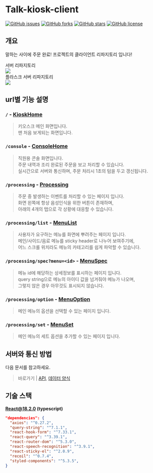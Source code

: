 # Talk-kiosk-client

<a href="https://github.com/Fantastic5-Team/talk-kiosk-client/issues"><img alt="GitHub issues" src="https://img.shields.io/github/issues/Fantastic5-Team/talk-kiosk-client"></a>
<a href="https://github.com/Fantastic5-Team/talk-kiosk-client/network"><img alt="GitHub forks" src="https://img.shields.io/github/forks/Fantastic5-Team/talk-kiosk-client"></a>
<a href="https://github.com/Fantastic5-Team/talk-kiosk-client/stargazers"><img alt="GitHub stars" src="https://img.shields.io/github/stars/Fantastic5-Team/talk-kiosk-client?color=yellow"></a>
<a href="https://github.com/Fantastic5-Team/talk-kiosk-client"><img alt="GitHub license" src="https://img.shields.io/github/license/Fantastic5-Team/talk-kiosk-client"></a>

## 개요
말하는 사이에 주문 완료! 프로젝트의 클라이언트 리파지토리 입니다!

서버 리파지토리\
<a href="https://github.com/Fantastic5-Team/talk-kiosk-server" target="_blank">
  <img src="https://img.shields.io/badge/GitHub-talk--kiosk--server-brightgreen?style=for-the-badge&logo=github" />
</a>\
플라스크 서버 리파지토리\
<a href="https://github.com/Fantastic5-Team/talk-kiosk-flask_server" target="_blank">
  <img src="https://img.shields.io/badge/GitHub-talk--kiosk--flask_server-brightgreen?style=for-the-badge&logo=github" />
</a>

## url별 기능 설명
### `/` - [KioskHome](https://wjlee611.github.io/talk-kiosk-client/)
> 키오스크 메인 화면입니다.\
> 맨 처음 보게되는 화면입니다.

### `/console` - [ConsoleHome](https://wjlee611.github.io/talk-kiosk-client/console)
> 직원용 콘솔 화면입니다.\
> 주문 내역과 조리 완료된 주문을 보고 처리할 수 있습니다.\
> 실시간으로 서버와 통신하며, 주문 처리시 1초의 텀을 두고 갱신됩니다.

### `/processing` - [Processing](https://wjlee611.github.io/talk-kiosk-client/processing)
> 주문 중 발생하는 이벤트를 처리할 수 있는 페이지 입니다.\
> 화면 왼쪽에 항상 음성인식을 위한 버튼이 존재하며,\
> 아래의 4개의 탭으로 각 상황에 대응할 수 있습니다.

### `/processing/list` - [MenuList](https://wjlee611.github.io/talk-kiosk-client/processing/list)
> 사용자가 요구하는 메뉴를 화면에 뿌려주는 페이지 입니다.\
> 메인/사이드/음료 메뉴를 sticky header로 나누어 보여주기에,\
> 어느 스크롤 위치라도 메뉴의 카테고리를 쉽게 파악할 수 있습니다.

### `/processing/spec?menu=<id>` - [MenuSpec](https://wjlee611.github.io/talk-kiosk-client/processing/spec?menu=101)
> 메뉴 id에 해당하는 상세정보를 표시하는 페이지 입니다.\
> query string으로 메뉴의 아이디 값을 넘겨줘야 메뉴가 나오며,\
> 그렇지 않은 경우 아무것도 표시되지 않습니다.

### `/processing/option` - [MenuOption](https://wjlee611.github.io/talk-kiosk-client/processing/option)
> 메인 메뉴의 옵션을 선택할 수 있는 페이지 입니다.

### `/processing/set` - [MenuSet](https://wjlee611.github.io/talk-kiosk-client/processing/set)
> 메인 메뉴의 세트 옵션을 추가할 수 있는 페이지 입니다.

## 서버와 통신 방법

다음 문서를 참고하세요.

> 바로가기 | [API](https://github.com/Fantastic5-Team/talk-kiosk-server#api),
[데이터 양식](https://github.com/Fantastic5-Team/talk-kiosk-server#%EB%8D%B0%EC%9D%B4%ED%84%B0-%EC%96%91%EC%8B%9D)

## 기술 스택
**React@18.2.0 (typescript)**
```json
"dependencies": {
  "axios": "^0.27.2",
  "query-string": "^7.1.1",
  "react-hook-form": "^7.33.1",
  "react-query": "^3.39.1",
  "react-router-dom": "^5.3.0",
  "react-speech-recognition": "^3.9.1",
  "react-sticky-el": "^2.0.9",
  "recoil": "^0.7.4",
  "styled-components": "^5.3.5",
}
```
